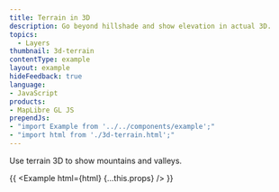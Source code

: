 ```yaml
---
title: Terrain in 3D
description: Go beyond hillshade and show elevation in actual 3D.
topics:
  - Layers
thumbnail: 3d-terrain
contentType: example
layout: example
hideFeedback: true
language:
- JavaScript
products:
- MapLibre GL JS
prependJs:
- "import Example from '../../components/example';"
- "import html from './3d-terrain.html';"
---
```


Use terrain 3D to show mountains and valleys.

{{ <Example html={html} {...this.props} /> }}
